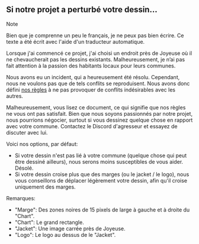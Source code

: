 ## Si notre projet a perturbé votre dessin...

> [!NOTE]
> Bien que je comprenne un peu le français, je ne peux pas bien écrire.
> Ce texte a été écrit avec l'aide d'un traducteur automatique.

Lorsque j'ai commencé ce projet, j'ai choisi un endroit près de Joyeuse où il ne chevaucherait pas les dessins existants.
Malheureusement, je n’ai pas fait attention à la passion des habitants locaux pour leurs communes.

Nous avons eu un incident, qui a heureusement été résolu.
Cependant, nous ne voulons pas que de tels conflits se reproduisent.
Nous avons donc défini [nos règles](./POLICY.md) à ne pas provoquer de conflits indésirables avec les autres.

Malheureusement, vous lisez ce document, ce qui signifie que nos règles ne vous ont pas satisfait.
Bien que nous soyons passionnés par notre projet, nous pourrions négocier, surtout si vous dessinez quelque chose en rapport avec votre commune.
Contactez le Discord d'agresseur et essayez de discuter avec lui.

Voici nos options, par défaut:

- Si votre dessin n'est pas lié à votre commune (quelque chose qui peut être dessiné ailleurs), nous serons moins susceptibles de vous aider. Désolé.
- Si votre dessin croise plus que des marges (ou le jacket / le logo), nous vous conseillons de déplacer légèrement votre dessin, afin qu'il croise uniquement des marges.

Remarques:

- "Marge": Des zones noires de 15 pixels de large à gauche et à droite du "Chart".
- "Chart": Le grand rectangle.
- "Jacket": Une image carrée près de Joyeuse.
- "Logo": Le logo au dessus de le "Jacket".
